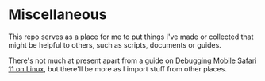 # Miscellaneous

This repo serves as a place for me to put things I've made or collected that might be helpful to others, such as scripts, documents or guides.

There's not much at present apart from a guide on [Debugging Mobile Safari 11 on Linux](docs/ios-debugging.md), but there'll be more as I import stuff from other places.
